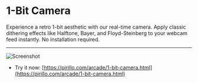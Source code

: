 
# 1-Bit Camera

Experience a retro 1-bit aesthetic with our real-time camera. Apply classic dithering effects like Halftone, Bayer, and Floyd-Steinberg to your webcam feed instantly. No installation required.

---

![Screenshot](https://github.com/ChrisPirillo/1-bit-camera/blob/main/assets/screenshot.png?raw=true)

* Try it now: [https://pirillo.com/arcade/1-bit-camera.html](https://pirillo.com/arcade/1-bit-camera.html)
